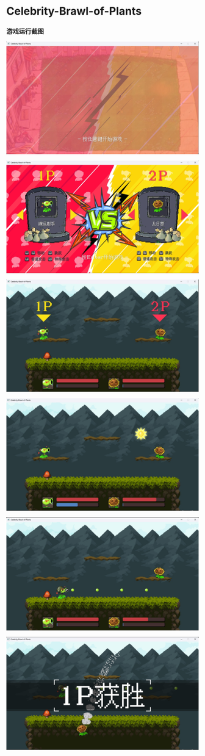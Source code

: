 # Celebrity-Brawl-of-Plants

### 游戏运行截图

![](img\1.png)

![](img\2.png)

![](img\3.png)

![](img\4.png)

![](img\5.png)

![](img\6.png)
